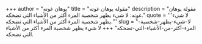 +++
author = "يوهان غوته"
title = "مقولة يوهان غوته"
description = "مقولة يوهان غوته: لا شيء يظهر شخصية المرء أكثر من الأشياء التي تضحكه."
quote = '''لا شيء يظهر شخصية المرء أكثر من الأشياء التي تضحكه.''' 
slug = "لا-شيء-يظهر-شخصية-المرء-أكثر-من-الأشياء-التي-تضحكه"
+++
لا شيء يظهر شخصية المرء أكثر من الأشياء التي تضحكه.
